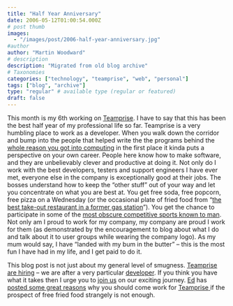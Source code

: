 ```yaml
---
title: "Half Year Anniversary"
date: 2006-05-12T01:00:54.000Z
# post thumb
images:
  - "/images/post/2006-half-year-anniversary.jpg"
#author
author: "Martin Woodward"
# description
description: "Migrated from old blog archive"
# Taxonomies
categories: ["technology", "teamprise", "web", "personal"]
tags: ["blog", "archive"]
type: "regular" # available type (regular or featured)
draft: false
---
```

This month is my 6th working on [Teamprise](http://www.teamprise.com/).  I have to say that this has been the best half year of my professional life so far.  Teamprise is a very humbling place to work as a developer.  When you walk down the corridor and bump into the people that helped write the the programs behind the [whole reason you got into computing](http://www.ericsink.com/Browser_Wars.html) in the first place it kinda puts a perspective on your own career.  People here know how to make software, and they are unbelievably clever and productive at doing it.  Not only do I work with the best developers, testers and support engineers I have ever met, everyone else in the company is exceptionally good at their jobs.  The bosses understand how to keep the “other stuff” out of your way and let you concentrate on what you are best at.  You get free soda, free popcorn, free pizza on a Wednesday (or the occasional plate of fried food from “[the best take-out restaurant in a former gas station](http://maps.google.com/maps?f=q&hl=en&q=sea+boat+champaign&ll=40.126785,-88.243346&spn=0.019032,0.034633&om=1)”).  You get the chance to participate in some of the [most obscure competitive sports known to man](http://www.ericsink.com/articles/H_O_R_S_E.html). Not only am I proud to work for my company, my company are proud I work for them (as demonstrated by the encouragement to blog about what I do and talk about it to user groups while wearing the company logo).  As my mum would say, I have “landed with my bum in the butter” – this is the most fun I have had in my life, and I get paid to do it.

This blog post is not just about my general level of smugness.  [Teamprise are hiring](http://www.teamprise.com/news/2006/05/now_hiring_software_developer.html) – we are after a very particular [developer](http://www.ericsink.com/No_Programmers.html).  If you think you have what it takes then I urge you to [join us](http://www.teamprise.com/news/2006/05/now_hiring_software_developer.html) on our exciting journey.  [Ed](http://www.edwardthomson.com/blog/) has [posted some great reasons](http://www.edwardthomson.com/blog/2006/05/why_you_should_work_for_teampr.html) why you should come work for [Teamprise](http://www.teamprise.com/)[ ](http://www.teamprise.com/)if the prospect of free fried food strangely is not enough.
